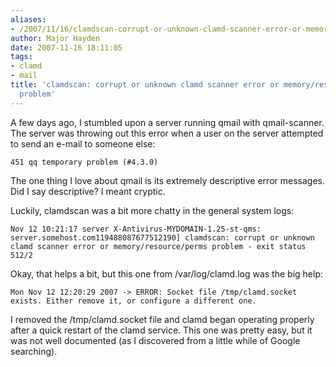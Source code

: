```yaml
---
aliases:
- /2007/11/16/clamdscan-corrupt-or-unknown-clamd-scanner-error-or-memoryresourceperms-problem/
author: Major Hayden
date: 2007-11-16 18:11:05
tags:
- clamd
- mail
title: 'clamdscan: corrupt or unknown clamd scanner error or memory/resource/perms
  problem'
---
```


A few days ago, I stumbled upon a server running qmail with qmail-scanner. The server was throwing out this error when a user on the server attempted to send an e-mail to someone else:

`451 qq temporary problem (#4.3.0)`

The one thing I love about qmail is its extremely descriptive error messages. Did I say descriptive? I meant cryptic.

Luckily, clamdscan was a bit more chatty in the general system logs:

`Nov 12 10:21:17 server X-Antivirus-MYDOMAIN-1.25-st-qms: server.somehost.com119488087677512190] clamdscan: corrupt or unknown clamd scanner error or memory/resource/perms problem - exit status 512/2` 

Okay, that helps a bit, but this one from /var/log/clamd.log was the big help:

`Mon Nov 12 12:20:29 2007 -> ERROR: Socket file /tmp/clamd.socket exists. Either remove it, or configure a different one.` 

I removed the /tmp/clamd.socket file and clamd began operating properly after a quick restart of the clamd service. This one was pretty easy, but it was not well documented (as I discovered from a little while of Google searching).